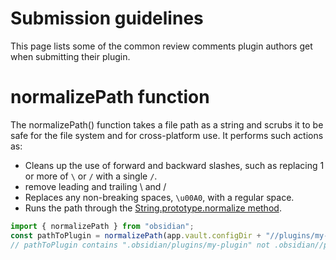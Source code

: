 # Submission guidelines

This page lists some of the common review comments plugin authors get when submitting their plugin.


# normalizePath function 
The normalizePath() function takes a file path as a string and scrubs it to be safe for the file system and for cross-platform use. It performs such actions as:
- Cleans up the use of forward and backward slashes, such as replacing 1 or more of `\` or `/` with a single `/`.
- remove leading and trailing \ and /
- Replaces any non-breaking spaces, `\u00A0`, with a regular space.
- Runs the path through the [String.prototype.normalize method](https://developer.mozilla.org/en-US/docs/Web/JavaScript/Reference/Global_Objects/String/normalize).

```ts
import { normalizePath } from "obsidian";
const pathToPlugin = normalizePath(app.vault.configDir + "//plugins/my-plugin");
// pathToPlugin contains ".obsidian/plugins/my-plugin" not .obsidian//plugins/my-plugin

```